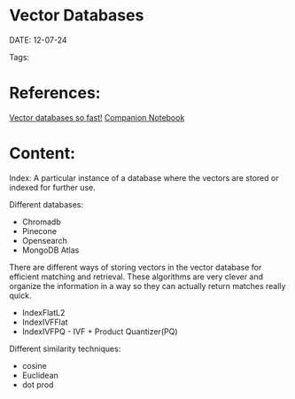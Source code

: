 
# Vector Databases


DATE:  12-07-24


Tags:

# References:

[Vector databases so fast!](https://www.youtube.com/watch?v=cpLi-82koFM) [Companion Notebook](https://github.com/svpino/llm/blob/main/vector-databases/vector-databases.ipynb)


# Content:

Index: A particular instance of a database where the vectors are stored or indexed for further use.

Different databases:
- Chromadb
- Pinecone
- Opensearch
- MongoDB Atlas

There are different ways of storing vectors in the vector database for efficient matching and retrieval. These algorithms are very clever and organize the information in a way so they can actually return matches really quick.
- IndexFlatL2
- IndexIVFFlat
- IndexIVFPQ - IVF + Product Quantizer(PQ)

Different similarity techniques:
- cosine
- Euclidean
- dot prod 





